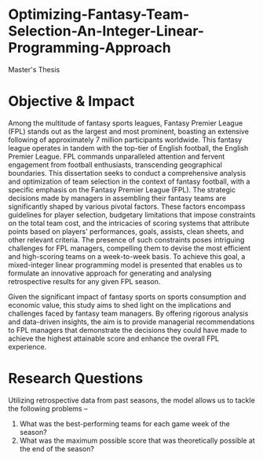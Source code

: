 # Optimizing-Fantasy-Team-Selection-An-Integer-Linear-Programming-Approach
Master's Thesis
# Objective & Impact
Among the multitude of fantasy sports leagues, Fantasy Premier League (FPL) stands out as the largest and most prominent, boasting an extensive following of approximately 7 million participants worldwide. This fantasy league operates in tandem with the top-tier of English football, the English Premier League. FPL commands unparalleled attention and fervent engagement from football enthusiasts, transcending geographical boundaries. This dissertation seeks to conduct a comprehensive analysis and optimization of team selection in the context of fantasy football, with a specific emphasis on the Fantasy Premier League (FPL). The strategic decisions made by managers in assembling their fantasy teams are significantly shaped by various pivotal factors. These factors encompass guidelines for player selection, budgetary limitations that impose constraints on the total team cost, and the intricacies of scoring systems that attribute points based on players' performances, goals, assists, clean sheets, and other relevant criteria. The presence of such constraints poses intriguing challenges for FPL managers, compelling them to devise the most efficient and high-scoring teams on a week-to-week basis.
To achieve this goal, a mixed-integer linear programming model is presented that enables us to formulate an innovative approach for generating and analysing retrospective results for any given FPL season. 

Given the significant impact of fantasy sports on sports consumption and economic value, this study aims to shed light on the implications and challenges faced by fantasy team managers. By offering rigorous analysis and data-driven insights, the aim is to provide managerial recommendations to FPL managers that demonstrate the decisions they could have made to achieve the highest attainable score and enhance the overall FPL experience.

# Research Questions
Utilizing retrospective data from past seasons, the model allows us to tackle the following 
problems –

1. What was the best-performing teams for each game week of the season?
2. What was the maximum possible score that was theoretically possible at the end of the 
season?


